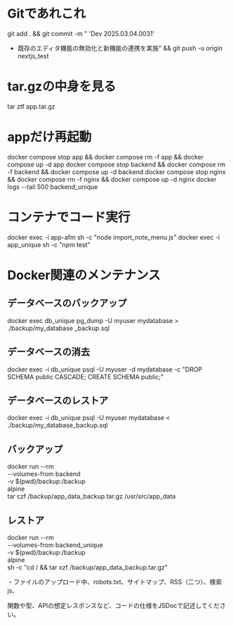 # Gitであれこれ
git add . && git commit -m "
'Dev 2025.03.04.0031'
- 既存のエディタ機能の無効化と新機能の連携を実施" && git push -u origin nextjs_test
# tar.gzの中身を見る
tar ztf app.tar.gz

# appだけ再起動
docker compose stop app && docker compose rm -f app && docker compose up -d app
docker compose stop backend && docker compose rm -f backend && docker compose up -d backend
docker compose stop nginx && docker compose rm -f nginx && docker compose up -d nginx
docker logs --tail 500 backend_unique


# コンテナでコード実行
docker exec -i app-afm sh -c "node import_note_menu.js"
docker exec -i app_unique sh -c "npm test"


# Docker関連のメンテナンス
## データベースのバックアップ
 docker exec db_unique pg_dump -U myuser mydatabase > ./backup/my_database
_backup.sql
## データベースの消去
 docker exec -i db_unique psql -U myuser -d mydatabase -c "DROP SCHEMA public CASCADE; CREATE SCHEMA public;"
## データベースのレストア
 docker exec -i db_unique psql -U myuser mydatabase < ./backup/my_database_backup.sql


## バックアップ
docker run --rm \
  --volumes-from backend \
  -v $(pwd)/backup:/backup \
  alpine \
  tar czf /backup/app_data_backup.tar.gz /usr/src/app_data

## レストア
docker run --rm \
  --volumes-from backend_unique \
  -v $(pwd)/backup:/backup \
  alpine \
  sh -c "cd / && tar xzf /backup/app_data_backup.tar.gz"



・ファイルのアップロード中、robots.txt、サイトマップ、RSS（二つ）、検索js、




関数や型、APIの想定レスポンスなど、コードの仕様をJSDocで記述してください。





